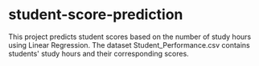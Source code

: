 # student-score-prediction
This project predicts student scores based on the number of study hours using Linear Regression. The dataset Student_Performance.csv contains students' study hours and their corresponding scores.
